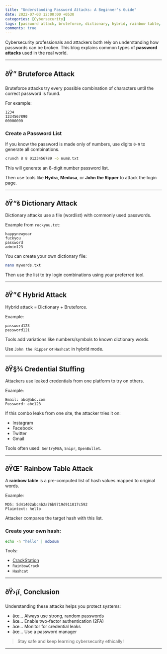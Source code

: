 ```yaml
---
title: "Understanding Password Attacks: A Beginner's Guide"
date: 2022-07-03 12:00:00 +0530
categories: [Cybersecurity]
tags: [password attack, bruteforce, dictionary, hybrid, rainbow table, credential stuffing]
comments: true
---
```


Cybersecurity professionals and attackers both rely on understanding how passwords can be broken. This blog explains common types of **password attacks** used in the real world.

---

## ðŸ” Bruteforce Attack

Bruteforce attacks try every possible combination of characters until the correct password is found.

For example:

```
1234  
1234567890  
00000000  
```

### Create a Password List

If you know the password is made only of numbers, use digits `0-9` to generate all combinations.

```bash
crunch 8 8 0123456789 -o num8.txt
```

This will generate an 8-digit number password list.

Then use tools like **Hydra**, **Medusa**, or **John the Ripper** to attack the login page.

---

## ðŸ“š Dictionary Attack

Dictionary attacks use a file (wordlist) with commonly used passwords.

Example from `rockyou.txt`:
```
happynewyear  
fuckyou  
password  
admin123  
```

You can create your own dictionary file:

```bash
nano mywords.txt
```

Then use the list to try login combinations using your preferred tool.

---

## ðŸ”€ Hybrid Attack

Hybrid attack = Dictionary + Bruteforce.

Example:
```
password123  
password121  
```

Tools add variations like numbers/symbols to known dictionary words.

Use `John the Ripper` or `Hashcat` in hybrid mode.

---

## ðŸ§¾ Credential Stuffing

Attackers use leaked credentials from one platform to try on others.

Example:
```
Email: abc@abc.com  
Password: abc123  
```

If this combo leaks from one site, the attacker tries it on:

- Instagram  
- Facebook  
- Twitter  
- Gmail  

Tools often used: `SentryMBA`, `Snipr`, `OpenBullet`.

---

## ðŸŒˆ Rainbow Table Attack

A **rainbow table** is a pre-computed list of hash values mapped to original words.

Example:

```
MD5: 5d41402abc4b2a76b9719d911017c592  
Plaintext: hello
```

Attacker compares the target hash with this list.

### Create your own hash:
```bash
echo -n "hello" | md5sum
```

Tools:
- [CrackStation](https://crackstation.net/)
- `RainbowCrack`
- `Hashcat`

---

## ðŸ›¡ï¸ Conclusion

Understanding these attacks helps you protect systems:

- âœ… Always use strong, random passwords  
- âœ… Enable two-factor authentication (2FA)  
- âœ… Monitor for credential leaks  
- âœ… Use a password manager  

> Stay safe and keep learning cybersecurity ethically!

---

